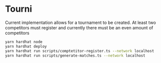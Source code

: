 # Tourni

Current implementation allows for a tournament to be created. At least two competitors must register and currently
there must be an even amount of competitors

```bash
yarn hardhat node
yarn hardhat deploy
yarn hardhat run scripts/comptetitor-register.ts --network localhost
yarn hardhat run scripts/generate-matches.ts --network localhost
```
